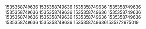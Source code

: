1535358749636
1535358749636
1535358749636
1535358749636
1535358749636
1535358749636
1535358749636
1535358749636
1535358749636
1535358749636
1535358749636
1535358749636
1535358749636
1535358749636
15353587496361535372975019